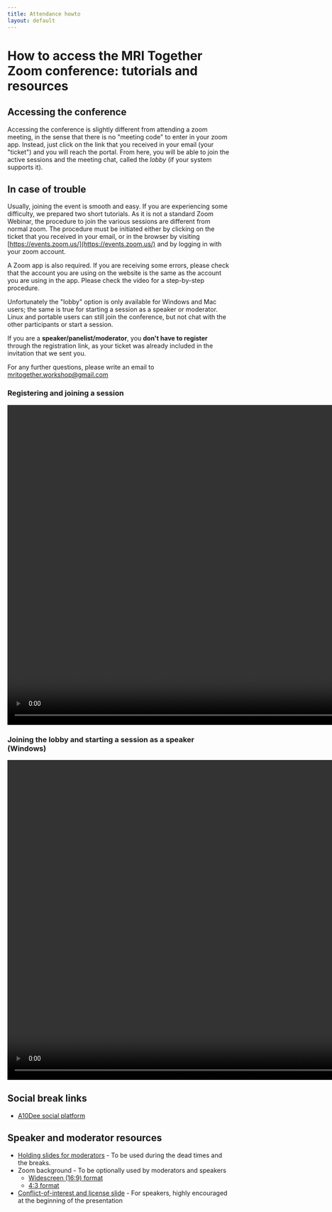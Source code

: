 ```yaml
--- 
title: Attendance howto
layout: default
--- 
```


# How to access the MRI Together Zoom conference: tutorials and resources

## Accessing the conference

Accessing the conference is slightly different from attending a zoom meeting, in the sense that there is no "meeting code" to enter in your zoom app. Instead, just click on the link that you received in your email (your "ticket") and you will reach the portal. From here, you will be able to join the active sessions and the meeting chat, called the _lobby_ (if your system supports it).

## In case of trouble

Usually, joining the event is smooth and easy. If you are experiencing some difficulty, we prepared two short tutorials. As it is not a standard Zoom Webinar, the procedure to join the various sessions are different from normal zoom. The procedure must be initiated either by clicking on the ticket that you received in your email, or in the browser by visiting [https://events.zoom.us/](https://events.zoom.us/) and by logging in with your zoom account.

A Zoom app is also required. If you are receiving some errors, please check that the account you are using on the website is the same as the account you are using in the app. Please check the video for a step-by-step procedure.

Unfortunately the "lobby" option is only available for Windows and Mac users; the same is true for starting a session as a speaker or moderator. Linux and portable users can still join the conference, but not chat with the other participants or start a session.

If you are a **speaker/panelist/moderator**, you **don't have to register** through the registration link, as your ticket was already included in the invitation that we sent you.

For any further questions, please write an email to [mritogether.workshop@gmail.com](mailto:mritogether.workshop@gmail.com)

### Registering and joining a session

<video width="1280" height="720" controls>
  <source src="video/Join_Session_ZE.mp4" type="video/mp4">
Your browser does not support the video tag.
</video>

### Joining the lobby and starting a session as a speaker (Windows)

<video width="1280" height="720" controls>
  <source src="video/Start_Session_ZE_Windows.mp4" type="video/mp4">
Your browser does not support the video tag.
</video>

## Social break links
- [A10Dee social platform](https://platform.a10dee.com/open-science/events?event=I8NL4qMzh9DyDHH4FQdh)

## Speaker and moderator resources
- [Holding slides for moderators](/files/holding_slides.pptx) - To be used during the dead times and the breaks.
- Zoom background - To be optionally used by moderators and speakers
	- [Widescreen (16:9) format](/files/Zoom_Background_16.9.jpg)
	- [4:3 format](/files/Zoom_Background_4.3.jpg)
- [Conflict-of-interest and license slide](/files/COI_license_slide.pptx) - For speakers, highly encouraged at the beginning of the presentation

